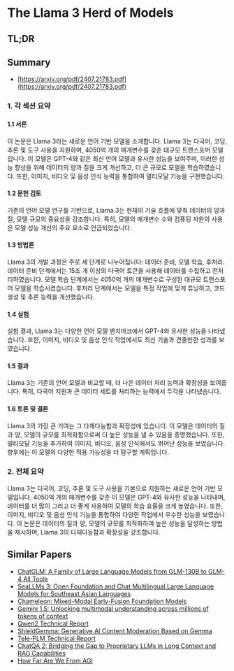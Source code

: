 # The Llama 3 Herd of Models
## TL;DR
## Summary
- [https://arxiv.org/pdf/2407.21783.pdf](https://arxiv.org/pdf/2407.21783.pdf)

### 1. 각 섹션 요약

#### 1.1 서론
이 논문은 Llama 3라는 새로운 언어 기반 모델을 소개합니다. Llama 3는 다국어, 코딩, 추론 및 도구 사용을 지원하며, 4050억 개의 매개변수를 갖춘 대규모 트랜스포머 모델입니다. 이 모델은 GPT-4와 같은 최신 언어 모델과 유사한 성능을 보여주며, 이러한 성능 향상을 위해 데이터의 양과 질을 크게 개선하고, 더 큰 규모로 모델을 학습하였습니다. 또한, 이미지, 비디오 및 음성 인식 능력을 통합하여 멀티모달 기능을 구현했습니다.

#### 1.2 문헌 검토
기존의 언어 모델 연구를 기반으로, Llama 3는 현재의 기술 흐름에 맞춰 데이터의 양과 질, 모델 규모의 중요성을 강조합니다. 특히, 모델의 매개변수 수와 컴퓨팅 자원의 사용은 모델 성능 개선의 주요 요소로 언급되었습니다.

#### 1.3 방법론
Llama 3의 개발 과정은 주로 세 단계로 나누어집니다: 데이터 준비, 모델 학습, 후처리. 데이터 준비 단계에서는 15조 개 이상의 다국어 토큰을 사용해 데이터를 수집하고 전처리하였습니다. 모델 학습 단계에서는 4050억 개의 매개변수로 구성된 대규모 트랜스포머 모델을 학습시켰습니다. 후처리 단계에서는 모델을 특정 작업에 맞게 튜닝하고, 코드 생성 및 추론 능력을 개선했습니다.

#### 1.4 실험
실험 결과, Llama 3는 다양한 언어 모델 벤치마크에서 GPT-4와 유사한 성능을 나타냈습니다. 또한, 이미지, 비디오 및 음성 인식 작업에서도 최신 기술과 견줄만한 성과를 보였습니다.

#### 1.5 결과
Llama 3는 기존의 언어 모델과 비교할 때, 더 나은 데이터 처리 능력과 확장성을 보여줍니다. 특히, 다국어 지원과 큰 데이터 세트를 처리하는 능력에서 두각을 나타냈습니다.

#### 1.6 토론 및 결론
Llama 3의 가장 큰 기여는 그 다재다능함과 확장성에 있습니다. 이 모델은 데이터의 질과 양, 모델의 규모를 최적화함으로써 더 높은 성능을 낼 수 있음을 증명했습니다. 또한, 멀티모달 기능을 추가하여 이미지, 비디오, 음성 인식에서도 뛰어난 성능을 보였습니다. 향후에는 이 모델의 다양한 적용 가능성을 더 탐구할 계획입니다.

### 2. 전체 요약
Llama 3는 다국어, 코딩, 추론 및 도구 사용을 기본으로 지원하는 새로운 언어 기반 모델입니다. 4050억 개의 매개변수를 갖춘 이 모델은 GPT-4와 유사한 성능을 나타내며, 데이터를 더 많이 그리고 더 좋게 사용하여 모델의 학습 효율을 크게 높였습니다. 또한, 이미지, 비디오 및 음성 인식 기능을 통합하여 다양한 작업에서 우수한 성능을 보였습니다. 이 논문은 데이터의 질과 양, 모델의 규모를 최적화하여 높은 성능을 달성하는 방법을 제시하며, Llama 3의 다재다능함과 확장성을 강조합니다.

## Similar Papers
- [ChatGLM: A Family of Large Language Models from GLM-130B to GLM-4 All Tools](2406.12793.md)
- [SeaLLMs 3: Open Foundation and Chat Multilingual Large Language Models for Southeast Asian Languages](2407.19672.md)
- [Chameleon: Mixed-Modal Early-Fusion Foundation Models](2405.09818.md)
- [Gemini 1.5: Unlocking multimodal understanding across millions of tokens of context](2403.05530.md)
- [Qwen2 Technical Report](2407.10671.md)
- [ShieldGemma: Generative AI Content Moderation Based on Gemma](2407.21772.md)
- [Tele-FLM Technical Report](2404.16645.md)
- [ChatQA 2: Bridging the Gap to Proprietary LLMs in Long Context and RAG Capabilities](2407.14482.md)
- [How Far Are We From AGI](2405.10313.md)
